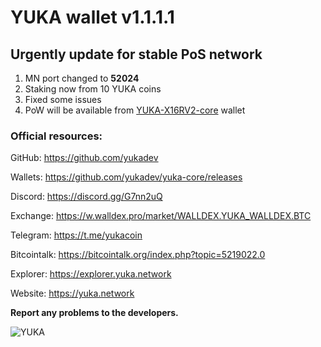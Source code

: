 # YUKA wallet v1.1.1.1
## Urgently update for stable PoS network
1. MN port changed to **52024**
2. Staking now from 10 YUKA coins
3. Fixed some issues
4. PoW will be available from [YUKA-X16RV2-core](https://github.com/yukadev/yuka-x16rv2) wallet

### Official resources:
GitHub: https://github.com/yukadev

Wallets: https://github.com/yukadev/yuka-core/releases

Discord: https://discord.gg/G7nn2uQ

Exchange: https://w.walldex.pro/market/WALLDEX.YUKA_WALLDEX.BTC

Telegram: https://t.me/yukacoin

Bitcointalk: https://bitcointalk.org/index.php?topic=5219022.0

Explorer: https://explorer.yuka.network

Website: https://yuka.network

**Report any problems to the developers.**

![YUKA](https://yuka.network/bt/03intro.png)
